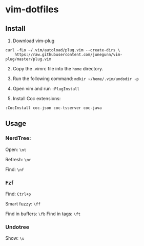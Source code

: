 # vim-dotfiles

## Install

1. Download vim-plug

```
curl -fLo ~/.vim/autoload/plug.vim --create-dirs \
    https://raw.githubusercontent.com/junegunn/vim-plug/master/plug.vim
```

2. Copy the .vimrc file into the `home` directory.

3. Run the following command: `mdkir ~/home/.vim/undodir -p`

4. Open vim and run `:PlugInstall`

5. Install Coc extensions:

```
:CocInstall coc-json coc-tsserver coc-java
```

## Usage

### NerdTree:

Open: `\nt`

Refresh: `\nr`

Find: `\nf`

### Fzf

Find: `Ctrl+p`

Smart fuzzy: `\ff`

Find in buffers: `\fb`
Find in tags: `\ft`

### Undotree

Show: `\u`
